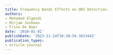 ```yaml
---
title: Frequency Bands Effects on QRS Detection.
authors:
- Mohamed Elgendi
- Mirjam Jonkman
- Friso De Boer
date: '2010-01-01'
publishDate: '2023-11-24T10:38:59.383344Z'
publication_types:
- article-journal
---
```

